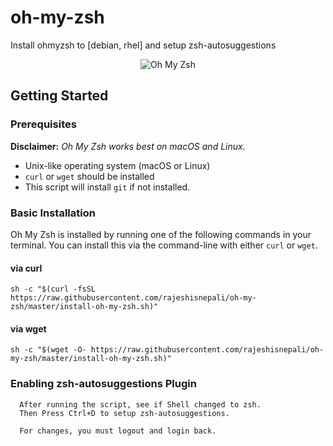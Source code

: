 # oh-my-zsh
Install ohmyzsh to [debian, rhel] and setup zsh-autosuggestions 


<p align="center">
  <img src="https://s3.amazonaws.com/ohmyzsh/oh-my-zsh-logo.png" alt="Oh My Zsh">
</p>

## Getting Started

### Prerequisites

__Disclaimer:__ _Oh My Zsh works best on macOS and Linux._

* Unix-like operating system (macOS or Linux)
* `curl` or `wget` should be installed
* This script will install `git` if not installed.

### Basic Installation

Oh My Zsh is installed by running one of the following commands in your terminal. You can install this via the command-line with either `curl` or `wget`.

#### via curl

```shell
sh -c "$(curl -fsSL https://raw.githubusercontent.com/rajeshisnepali/oh-my-zsh/master/install-oh-my-zsh.sh)"
```

#### via wget

```shell
sh -c "$(wget -O- https://raw.githubusercontent.com/rajeshisnepali/oh-my-zsh/master/install-oh-my-zsh.sh)"
```

### Enabling zsh-autosuggestions Plugin
```shell
  After running the script, see if Shell changed to zsh. 
  Then Press Ctrl+D to setup zsh-autosuggestions.
 
  For changes, you must logout and login back.
````

   
 
